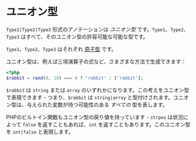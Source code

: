 # ユニオン型

`Type1|Type2|Type3` 形式のアノテーションは _ユニオン型_ です。`Type1`、`Type2`、`Type3` はすべて、そのユニオン型の許容可能な可能な型です。

`Type1`、`Type2`、`Type3` はそれぞれ [原子型](atomic_types.md) です。

ユニオン型は、例えば三項演算子の式など、さまざまな方法で生成できます：

```php
<?php
$rabbit = rand(0, 10) === 4 ? 'rabbit' : ['rabbit'];
```

`$rabbit` は `string` または `array` のいずれかになります。この考えをユニオン型で表現できます - つまり、`$rabbit` は `string|array` と型付けされます。ユニオン型は、与えられた変数が持つ可能性のある *すべての* 型を表します。

PHPのビルトイン関数もユニオン型の戻り値を持っています - `strpos` は状況によって `false` を返すこともあれば、`int` を返すこともあります。このユニオン型を `int|false` と表現します。
